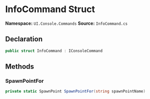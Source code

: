 # InfoCommand Struct

**Namespace:** `UI.Console.Commands`
**Source:** `InfoCommand.cs`

## Declaration

```csharp
public struct InfoCommand : IConsoleCommand
```

## Methods

### SpawnPointFor

```csharp
private static SpawnPoint SpawnPointFor(string spawnPointName)
```

